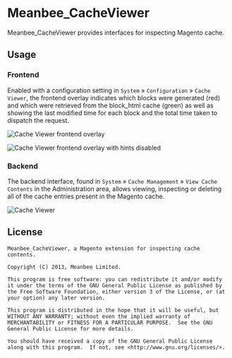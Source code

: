 # Meanbee_CacheViewer

Meanbee_CacheViewer provides interfaces for inspecting Magento cache.

## Usage

### Frontend

Enabled with a configuration setting in `System` &raquo; `Configuration` &raquo; `Cache Viewer`, the frontend overlay indicates
which blocks were generated (red) and which were retrieved from the block_html cache (green) as well as showing the
last modified time for each block and the total time taken to dispatch the request.

![Cache Viewer frontend overlay](http://f.cl.ly/items/0F2D0s3c0I34210z1e3S/cache-viewer-frontend.png)

![Cache Viewer frontend overlay with hints disabled](http://f.cl.ly/items/0N2t3R0R2a232R3w191L/cache-viewer-frontend-nohints.png)

### Backend

The backend interface, found in `System` &raquo; `Cache Management` &raquo; `View Cache Contents` in the Administration area, allows
viewing, inspecting or deleting all of the cache entries present in the Magento cache.

![Cache Viewer](http://up.nicksays.co.uk/image/0C1W29041R3y/release_0.1.0.png)

## License

	Meanbee_CacheViewer, a Magento extension for inspecting cache contents.
	
	Copyright (C) 2013, Meanbee Limited.
	
	This program is free software: you can redistribute it and/or modify it under the terms of the GNU General Public License as published by the Free Software Foundation, either version 3 of the License, or (at your option) any later version.
	
	This program is distributed in the hope that it will be useful, but WITHOUT ANY WARRANTY; without even the implied warranty of MERCHANTABILITY or FITNESS FOR A PARTICULAR PURPOSE.  See the GNU General Public License for more details.
	
	You should have received a copy of the GNU General Public License along with this program.  If not, see <http://www.gnu.org/licenses/>.
